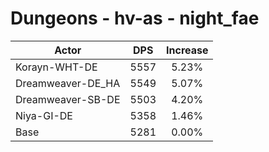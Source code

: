 # Dungeons - hv-as - night_fae
| Actor | DPS | Increase |
|---|:---:|:---:|
|Korayn-WHT-DE|5557|5.23%|
|Dreamweaver-DE_HA|5549|5.07%|
|Dreamweaver-SB-DE|5503|4.20%|
|Niya-GI-DE|5358|1.46%|
|Base|5281|0.00%|
